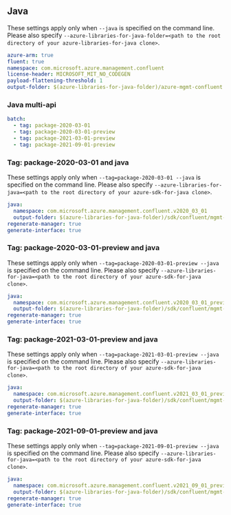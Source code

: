 ## Java

These settings apply only when `--java` is specified on the command line.
Please also specify `--azure-libraries-for-java-folder=<path to the root directory of your azure-libraries-for-java clone>`.

``` yaml $(java)
azure-arm: true
fluent: true
namespace: com.microsoft.azure.management.confluent
license-header: MICROSOFT_MIT_NO_CODEGEN
payload-flattening-threshold: 1
output-folder: $(azure-libraries-for-java-folder)/azure-mgmt-confluent
```

### Java multi-api

``` yaml $(java) && $(multiapi)
batch:
  - tag: package-2020-03-01
  - tag: package-2020-03-01-preview
  - tag: package-2021-03-01-preview
  - tag: package-2021-09-01-preview
```

### Tag: package-2020-03-01 and java

These settings apply only when `--tag=package-2020-03-01 --java` is specified on the command line.
Please also specify `--azure-libraries-for-java=<path to the root directory of your azure-sdk-for-java clone>`.

``` yaml $(tag) == 'package-2020-03-01' && $(java) && $(multiapi)
java:
  namespace: com.microsoft.azure.management.confluent.v2020_03_01
  output-folder: $(azure-libraries-for-java-folder)/sdk/confluent/mgmt-v2020_03_01
regenerate-manager: true
generate-interface: true
```

### Tag: package-2020-03-01-preview and java

These settings apply only when `--tag=package-2020-03-01-preview --java` is specified on the command line.
Please also specify `--azure-libraries-for-java=<path to the root directory of your azure-sdk-for-java clone>`.

``` yaml $(tag) == 'package-2020-03-01-preview' && $(java) && $(multiapi)
java:
  namespace: com.microsoft.azure.management.confluent.v2020_03_01_preview
  output-folder: $(azure-libraries-for-java-folder)/sdk/confluent/mgmt-v2020_03_01_preview
regenerate-manager: true
generate-interface: true
```

### Tag: package-2021-03-01-preview and java

These settings apply only when `--tag=package-2021-03-01-preview --java` is specified on the command line.
Please also specify `--azure-libraries-for-java=<path to the root directory of your azure-sdk-for-java clone>`.

``` yaml $(tag) == 'package-2021-03-01-preview' && $(java) && $(multiapi)
java:
  namespace: com.microsoft.azure.management.confluent.v2021_03_01_preview
  output-folder: $(azure-libraries-for-java-folder)/sdk/confluent/mgmt-v2021_03_01_preview
regenerate-manager: true
generate-interface: true
```

### Tag: package-2021-09-01-preview and java

These settings apply only when `--tag=package-2021-09-01-preview --java` is specified on the command line.
Please also specify `--azure-libraries-for-java=<path to the root directory of your azure-sdk-for-java clone>`.

``` yaml $(tag) == 'package-2021-09-01-preview' && $(java) && $(multiapi)
java:
  namespace: com.microsoft.azure.management.confluent.v2021_09_01_preview
  output-folder: $(azure-libraries-for-java-folder)/sdk/confluent/mgmt-v2021_09_01_preview
regenerate-manager: true
generate-interface: true
```